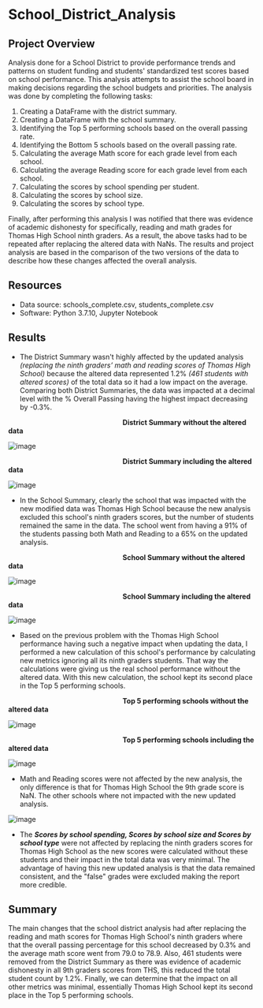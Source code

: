 # School_District_Analysis
## Project Overview
Analysis done for a School District to provide performance trends and patterns on student funding and students' standardized test scores based on school performance. This analysis attempts to assist the school board in making decisions regarding the school budgets and priorities. The analysis was done by completing the following tasks:

  1.  Creating a DataFrame with the district summary.
  2.  Creating a DataFrame with the school summary.
  3.  Identifying the Top 5 performing schools based on the overall passing rate.
  4.  Identifying the Bottom 5 schools based on the overall passing rate.
  5.  Calculating the average Math score for each grade level from each school.
  6.  Calculating the average Reading score for each grade level from each school.
  7.  Calculating the scores by school spending per student.
  8.  Calculating the scores by school size.
  9.  Calculating the scores by school type.

Finally, after performing this analysis I was notified that there was evidence of academic dishonesty for specifically, reading and math grades for Thomas High School ninth graders. As a result, the above tasks had to be repeated after replacing the altered data with NaNs. The results and project analysis are based in the comparison of the two versions of the data to describe how these changes affected the overall analysis.

## Resources
- Data source: schools_complete.csv, students_complete.csv
- Software: Python 3.7.10, Jupyter Notebook
## Results
- The District Summary wasn't highly affected by the updated analysis *(replacing the ninth graders’ math and reading scores of Thomas High School)* because the altered data represented 1.2% *(461 students with altered scores)* of the total data so it had a low impact on the average. Comparing both District Summaries, the data was impacted at a decimal level with the % Overall Passing having the highest impact decreasing by -0.3%.

&nbsp;&nbsp;&nbsp;&nbsp;&nbsp;&nbsp;&nbsp;&nbsp;&nbsp;&nbsp;&nbsp;&nbsp;&nbsp;&nbsp;&nbsp;&nbsp;&nbsp;&nbsp;&nbsp;&nbsp;&nbsp;&nbsp;&nbsp;&nbsp;&nbsp;&nbsp;&nbsp;&nbsp;&nbsp;&nbsp;&nbsp;&nbsp;&nbsp;&nbsp;&nbsp;&nbsp;&nbsp;&nbsp;&nbsp;&nbsp;&nbsp;&nbsp;&nbsp;&nbsp;&nbsp;&nbsp;&nbsp;&nbsp;&nbsp;&nbsp;&nbsp;&nbsp;&nbsp;&nbsp;&nbsp;&nbsp;&nbsp;&nbsp;&nbsp;**District Summary without the altered data**
 
![image](https://user-images.githubusercontent.com/91766276/143324951-7e500c21-a03a-4406-bd2e-97504e11ea8c.png)

&nbsp;&nbsp;&nbsp;&nbsp;&nbsp;&nbsp;&nbsp;&nbsp;&nbsp;&nbsp;&nbsp;&nbsp;&nbsp;&nbsp;&nbsp;&nbsp;&nbsp;&nbsp;&nbsp;&nbsp;&nbsp;&nbsp;&nbsp;&nbsp;&nbsp;&nbsp;&nbsp;&nbsp;&nbsp;&nbsp;&nbsp;&nbsp;&nbsp;&nbsp;&nbsp;&nbsp;&nbsp;&nbsp;&nbsp;&nbsp;&nbsp;&nbsp;&nbsp;&nbsp;&nbsp;&nbsp;&nbsp;&nbsp;&nbsp;&nbsp;&nbsp;&nbsp;&nbsp;&nbsp;&nbsp;&nbsp;&nbsp;&nbsp;&nbsp;**District Summary including the altered data**

![image](https://user-images.githubusercontent.com/91766276/143325013-b1f51ca7-55e9-4b1a-9857-2d0d4e77377b.png)


- In the School Summary, clearly the school that was impacted with the new modified data was Thomas High School because the new analysis excluded this school's ninth graders scores, but the number of students remained the same in the data. The school went from having a 91% of the students passing both Math and Reading to a 65% on the updated analysis. 

&nbsp;&nbsp;&nbsp;&nbsp;&nbsp;&nbsp;&nbsp;&nbsp;&nbsp;&nbsp;&nbsp;&nbsp;&nbsp;&nbsp;&nbsp;&nbsp;&nbsp;&nbsp;&nbsp;&nbsp;&nbsp;&nbsp;&nbsp;&nbsp;&nbsp;&nbsp;&nbsp;&nbsp;&nbsp;&nbsp;&nbsp;&nbsp;&nbsp;&nbsp;&nbsp;&nbsp;&nbsp;&nbsp;&nbsp;&nbsp;&nbsp;&nbsp;&nbsp;&nbsp;&nbsp;&nbsp;&nbsp;&nbsp;&nbsp;&nbsp;&nbsp;&nbsp;&nbsp;&nbsp;&nbsp;&nbsp;&nbsp;&nbsp;&nbsp;**School Summary without the altered data**

![image](https://user-images.githubusercontent.com/91766276/143328025-9ae838d1-5de5-45f7-8d61-8c351dd65802.png)

&nbsp;&nbsp;&nbsp;&nbsp;&nbsp;&nbsp;&nbsp;&nbsp;&nbsp;&nbsp;&nbsp;&nbsp;&nbsp;&nbsp;&nbsp;&nbsp;&nbsp;&nbsp;&nbsp;&nbsp;&nbsp;&nbsp;&nbsp;&nbsp;&nbsp;&nbsp;&nbsp;&nbsp;&nbsp;&nbsp;&nbsp;&nbsp;&nbsp;&nbsp;&nbsp;&nbsp;&nbsp;&nbsp;&nbsp;&nbsp;&nbsp;&nbsp;&nbsp;&nbsp;&nbsp;&nbsp;&nbsp;&nbsp;&nbsp;&nbsp;&nbsp;&nbsp;&nbsp;&nbsp;&nbsp;&nbsp;&nbsp;&nbsp;&nbsp;**School Summary including the altered data**

![image](https://user-images.githubusercontent.com/91766276/143328086-2fc81c90-0ff3-4105-a278-416893429ed9.png)

- Based on the previous problem with the Thomas High School performance having such a negative impact when updating the data, I performed a new calculation of this school's performance by calculating new metrics ignoring all its ninth graders students. That way the calculations were giving us the real school performance without the altered data. With this new calculation, the school kept its second place in the Top 5 performing schools.

&nbsp;&nbsp;&nbsp;&nbsp;&nbsp;&nbsp;&nbsp;&nbsp;&nbsp;&nbsp;&nbsp;&nbsp;&nbsp;&nbsp;&nbsp;&nbsp;&nbsp;&nbsp;&nbsp;&nbsp;&nbsp;&nbsp;&nbsp;&nbsp;&nbsp;&nbsp;&nbsp;&nbsp;&nbsp;&nbsp;&nbsp;&nbsp;&nbsp;&nbsp;&nbsp;&nbsp;&nbsp;&nbsp;&nbsp;&nbsp;&nbsp;&nbsp;&nbsp;&nbsp;&nbsp;&nbsp;&nbsp;&nbsp;&nbsp;&nbsp;&nbsp;&nbsp;&nbsp;&nbsp;&nbsp;&nbsp;&nbsp;&nbsp;&nbsp;**Top 5 performing schools without the altered data**

![image](https://user-images.githubusercontent.com/91766276/143330360-b87e928c-1552-45d0-9e6e-b4f767c77ed6.png)

&nbsp;&nbsp;&nbsp;&nbsp;&nbsp;&nbsp;&nbsp;&nbsp;&nbsp;&nbsp;&nbsp;&nbsp;&nbsp;&nbsp;&nbsp;&nbsp;&nbsp;&nbsp;&nbsp;&nbsp;&nbsp;&nbsp;&nbsp;&nbsp;&nbsp;&nbsp;&nbsp;&nbsp;&nbsp;&nbsp;&nbsp;&nbsp;&nbsp;&nbsp;&nbsp;&nbsp;&nbsp;&nbsp;&nbsp;&nbsp;&nbsp;&nbsp;&nbsp;&nbsp;&nbsp;&nbsp;&nbsp;&nbsp;&nbsp;&nbsp;&nbsp;&nbsp;&nbsp;&nbsp;&nbsp;&nbsp;&nbsp;&nbsp;&nbsp;**Top 5 performing schools including the altered data**

![image](https://user-images.githubusercontent.com/91766276/143330062-fddab022-b0a9-490c-b4d2-4cb694ee85f7.png)

- Math and Reading scores were not affected by the new analysis, the only difference is that for Thomas High School the 9th grade score is NaN. The other schools where not impacted with the new updated analysis. 

![image](https://user-images.githubusercontent.com/91766276/143333161-62d1db2a-bbd5-47b9-ae8f-d289c2203096.png)

- The ***Scores by school spending, Scores by school size and Scores by school type*** were not affected by replacing the ninth graders scores for Thomas High School as the new scores were calculated without these students and their impact in the total data was very minimal. The advantage of having this new updated analysis is that the data remained consistent, and the "false" grades were excluded making the report more credible.

## Summary

The main changes that the school district analysis had after replacing the reading and math scores for Thomas High School's ninth graders where that the overall passing percentage for this school decreased by 0.3% and the average math score went from 79.0 to 78.9. Also, 461 students were removed from the District Summary as there was evidence of academic dishonesty in all 9th graders scores from THS, this reduced the total student count by 1.2%. Finally, we can determine that the impact on all other metrics was minimal, essentially Thomas High School kept its second place in the Top 5 performing schools.

